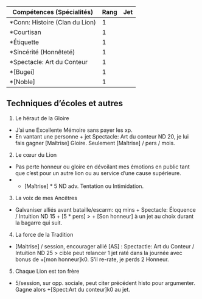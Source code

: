 | Compétences (Spécialités)                     | Rang  | Jet
| --------------------------------------------- | ----- | -------
| *Conn: Histoire (Clan du Lion)                | 1     |
| *Courtisan                                    | 1     |
| *Étiquette                                    | 1     |
| *Sincérité (Honnêteté)                        | 1     |
| *Spectacle: Art du Conteur                    | 1     |
| *[Bugei]                                      | 1     |
| *[Noble]                                      | 1     |

## Techniques d’écoles et autres

1. Le héraut de la Gloire
  * J’ai une Excellente Mémoire sans payer les xp.
  * En vantant une personne + jet Spectacle: Art du conteur ND 20, je lui fais
    gagner [Maîtrise] Gloire. Seulement [Maîtrise] / pers / mois.
2. Le cœur du Lion
  * Pas perte honneur ou gloire en dévoilant mes émotions en public tant que c’est
    pour un autre lion ou au service d’une cause supérieure.
  * + [Maîtrise] * 5 ND adv. Tentation ou Intimidation.
3. La voix de mes Ancêtres
  * Galvaniser alliés avant bataille/escarm: qq mins + Spectacle: Éloquence /
    Intuition ND 15 + [5 * pers] > + [Son honneur] à un jet au choix durant la
    bagarre qui suit.
4. La force de la Tradition
  * [Maitrise] / session, encourager allié [AS] : Spectactle: Art du Conteur /
    Intuition ND 25 > cible peut relancer 1 jet raté dans la journée avec bonus
    de +[mon honneur]k0. S’il re-rate, je perds 2 Honneur.
5. Chaque Lion est ton frère
  * 5/session, sur opp. sociale, peut citer précédent histo pour argumenter. Gagne
    alors +[Spect:Art du conteur]k0 au jet.
